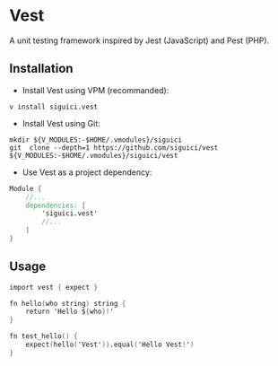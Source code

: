 # Vest

A unit testing framework inspired by Jest (JavaScript) and Pest (PHP).

## Installation

- Install Vest using VPM (recommanded):

```shell
v install siguici.vest
```

- Install Vest using Git:

```shell
mkdir ${V_MODULES:-$HOME/.vmodules}/siguici
git  clone --depth=1 https://github.com/siguici/vest ${V_MODULES:-$HOME/.vmodules}/siguici/vest
```

- Use Vest as a project dependency:

```v
Module {
    //...
	dependencies: [
        'siguici.vest'
        //...
    ]
}

```

## Usage

```v
import vest { expect }

fn hello(who string) string {
    return 'Hello ${who}!'
}

fn test_hello() {
    expect(hello('Vest')).equal('Hello Vest!')
}
```
